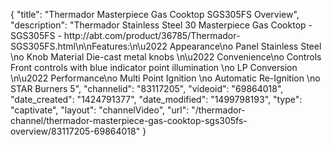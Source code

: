 {
    "title": "Thermador Masterpiece Gas Cooktop SGS305FS Overview",
    "description": "Thermador Stainless Steel 30  Masterpiece Gas Cooktop - SGS305FS - http:\/\/abt.com\/product\/36785\/Thermador-SGS305FS.html\n\nFeatures:\n\u2022 Appearance\no Panel Stainless Steel \no Knob Material Die-cast metal knobs \n\u2022 Convenience\no Controls Front controls with blue indicator point illumination \no LP Conversion \n\u2022 Performance\no Multi Point Ignition \no Automatic Re-Ignition \no STAR Burners 5",
    "channelid": "83117205",
    "videoid": "69864018",
    "date_created": "1424791377",
    "date_modified": "1499798193",
    "type": "captivate",
    "layout": "channelVideo",
    "url": "\/thermador-channel\/thermador-masterpiece-gas-cooktop-sgs305fs-overview\/83117205-69864018"
}